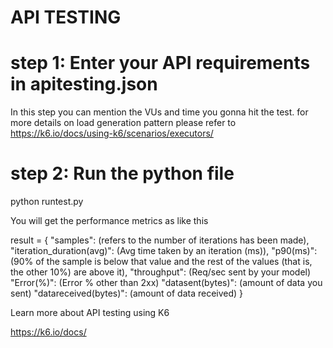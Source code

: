 # API TESTING

# step 1: Enter your API requirements in apitesting.json
  In this step you can mention the VUs and  time you gonna hit the test. for more details on load generation pattern please refer to https://k6.io/docs/using-k6/scenarios/executors/
# step 2: Run the python file

  python runtest.py
  
You will get the performance metrics as like this 

result = {
                "samples": (refers to the number of iterations has been made),
                "iteration_duration(avg)": (Avg time taken by an iteration (ms)),
                "p90(ms)": (90% of the sample is below that value and the rest of the values (that is, the other 10%) are above it),
                "throughput": (Req/sec sent by your model) 
                "Error(%)": (Error % other than 2xx)
                "datasent(bytes)": (amount of data you sent)
                "datareceived(bytes)": (amount of data received)
            }

Learn more about API testing using K6

https://k6.io/docs/
